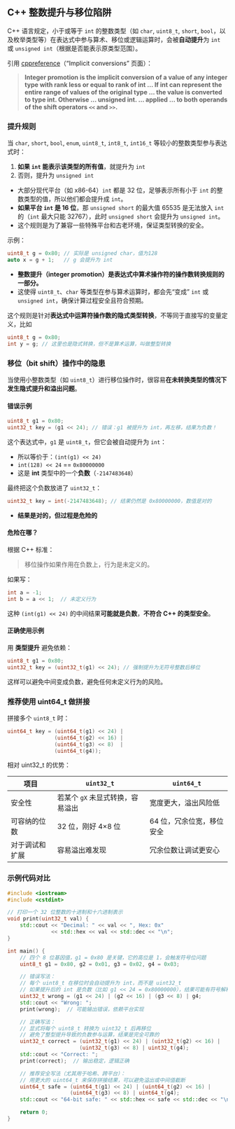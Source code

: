 ## C++ 整数提升与移位陷阱

C++ 语言规定，小于或等于 `int` 的整数类型（如 `char`, `uint8_t`, `short`, `bool`，以及枚举类型等）在表达式中参与算术、移位或逻辑运算时，会被**自动提升**为 `int` 或 `unsigned int`（根据是否能表示原类型范围）。

引用 [cppreference](https://en.cppreference.com/w/c/language/conversion.html?utm_source=chatgpt.com)（“Implicit conversions” 页面）：

> **Integer promotion is the implicit conversion of a value of any integer type with rank less or equal to rank of int …
>  If int can represent the entire range of values of the original type … the value is converted to type int. Otherwise … unsigned int.
>  … applied … to both operands of the shift operators `<<` and `>>`.** 

### 提升规则

当 `char`, `short`, `bool`, `enum`, `uint8_t`, `int8_t`, `int16_t` 等较小的整数类型参与表达式时：

1. **如果 `int` 能表示该类型的所有值**，就提升为 `int`
2. 否则，提升为 `unsigned int`

- 大部分现代平台（如 x86-64）`int` 都是 32 位，足够表示所有小于 `int` 的整数类型的值，所以他们都会提升成 `int`。
- **如果平台 `int` 是 16 位**，那 `unsigned short` 的最大值 65535 是无法放入 `int` 的（`int` 最大只能 32767），此时 `unsigned short` 会提升为 `unsigned int`。
- 这个规则是为了兼容一些特殊平台和古老环境，保证类型转换的安全。

示例：

```cpp
uint8_t g = 0x80; // 实际是 unsigned char，值为128
auto x = g + 1;   // g 会提升为 int
```

- **整数提升（integer promotion）是表达式中算术操作符的操作数转换规则的一部分。**
- 这使得 `uint8_t`、`char` 等类型在参与算术运算时，都会先“变成” `int` 或 `unsigned int`，确保计算过程安全且符合预期。

这个规则是针对**表达式中运算符操作数的隐式类型转换**，不等同于直接写的变量定义，比如

```cpp
uint8_t g = 0x80;
int y = g; // 这里也是隐式转换，但不是算术运算，叫做整型转换
```

### 移位（bit shift）操作中的隐患

当使用小整数类型（如 `uint8_t`）进行移位操作时，很容易**在未转换类型的情况下发生隐式提升和溢出问题**。

#### 错误示例

```cpp
uint8_t g1 = 0x80;
uint32_t key = (g1 << 24); // 错误：g1 被提升为 int，再左移，结果为负数！
```

这个表达式中，`g1` 是 `uint8_t`，但它会被自动提升为 `int`：

- 所以等价于：`(int(g1) << 24)`
- `int(128) << 24` == `0x80000000`
- 这是 **int** 类型中的一个**负数**（`-2147483648`）

最终把这个负数放进了 `uint32_t`：

```cpp
uint32_t key = int(-2147483648); // 结果仍然是 0x80000000，数值是对的
```

- **结果是对的，但过程是危险的**

#### 危险在哪？

根据 C++ 标准：

> 移位操作如果作用在负数上，行为是未定义的。

如果写：

```cpp
int a = -1;
int b = a << 1;  // 未定义行为
```

这种 `(int(g1) << 24)` 的中间结果**可能就是负数**，**不符合 C++ 的类型安全**。

#### 正确使用示例

用 **类型提升** 避免依赖：

```cpp
uint8_t g1 = 0x80;
uint32_t key = (uint32_t(g1) << 24); // 强制提升为无符号整数后移位
```

这样可以避免中间变成负数，避免任何未定义行为的风险。

### 推荐使用 uint64_t 做拼接

拼接多个 `uint8_t` 时：

```cpp
uint64_t key = (uint64_t(g1) << 24) |
               (uint64_t(g2) << 16) |
               (uint64_t(g3) << 8)  |
               (uint64_t(g4));
```

相对 uint32_t 的优势：

| 项目           | `uint32_t`                       | `uint64_t`                |
| -------------- | -------------------------------- | ------------------------- |
| 安全性         | 若某个 `gX` 未显式转换，容易溢出 | 宽度更大，溢出风险低      |
| 可容纳的位数   | 32 位，刚好 4×8 位               | 64 位，冗余位宽，移位安全 |
| 对于调试和扩展 | 容易溢出难发现                   | 冗余位数让调试更安心      |

### 示例代码对比

```cpp
#include <iostream>
#include <cstdint>

// 打印一个 32 位整数的十进制和十六进制表示
void print(uint32_t val) {
    std::cout << "Decimal: " << val << ", Hex: 0x" 
              << std::hex << val << std::dec << "\n";
}

int main() {
    // 四个 8 位基因值，g1 = 0x80 是关键，它的高位是 1，会触发符号位问题
    uint8_t g1 = 0x80, g2 = 0x01, g3 = 0x02, g4 = 0x03;

    // 错误写法：
    // 每个 uint8_t 在移位时会自动提升为 int，而不是 uint32_t
    // 如果提升后的 int 是负数（比如 g1 << 24 = 0x80000000），结果可能有符号解释
    uint32_t wrong = (g1 << 24) | (g2 << 16) | (g3 << 8) | g4;
    std::cout << "Wrong: ";
    print(wrong);  // 可能输出错误，依赖平台实现

    // 正确写法：
    // 显式将每个 uint8_t 转换为 uint32_t 后再移位
    // 避免了整型提升导致的负数参与运算，结果是完全可靠的
    uint32_t correct = (uint32_t(g1) << 24) | (uint32_t(g2) << 16) |
                       (uint32_t(g3) << 8) | uint32_t(g4);
    std::cout << "Correct: ";
    print(correct);  // 输出稳定，逻辑正确

    // 推荐安全写法（尤其用于哈希、跨平台）：
    // 用更大的 uint64_t 来保存拼接结果，可以避免溢出或中间值截断
    uint64_t safe = (uint64_t(g1) << 24) | (uint64_t(g2) << 16) |
                    (uint64_t(g3) << 8) | uint64_t(g4);
    std::cout << "64-bit safe: " << std::hex << safe << std::dec << "\n";

    return 0;
}
```

